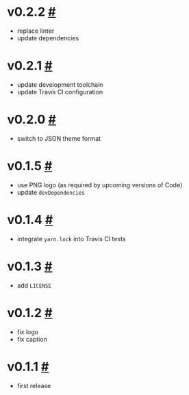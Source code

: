 # v0.2.2 [#](https://github.com/idleberg/vscode-hopscotch/releases/tag/0.2.2)

- replace linter
- update dependencies

# v0.2.1 [#](https://github.com/idleberg/vscode-hopscotch/releases/tag/0.2.1)

- update development toolchain
- update Travis CI configuration

# v0.2.0 [#](https://github.com/idleberg/vscode-hopscotch/releases/tag/0.2.0)

- switch to JSON theme format

# v0.1.5 [#](https://github.com/idleberg/vscode-hopscotch/releases/tag/0.1.5)

- use PNG logo (as required by upcoming versions of Code)
- update `devDependencies`

# v0.1.4 [#](https://github.com/idleberg/vscode-hopscotch/releases/tag/0.1.4)

- integrate `yarn.lock` into Travis CI tests

# v0.1.3 [#](https://github.com/idleberg/vscode-hopscotch/releases/tag/0.1.3)

- add `LICENSE`

# v0.1.2 [#](https://github.com/idleberg/vscode-hopscotch/releases/tag/0.1.2)

- fix logo
- fix caption

# v0.1.1 [#](https://github.com/idleberg/vscode-hopscotch/releases/tag/0.1.1)

- first release
